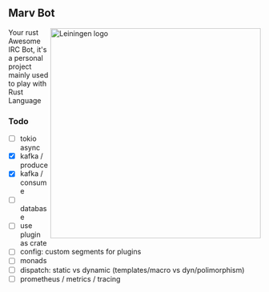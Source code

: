 ## Marv Bot

<img src="https://i.pinimg.com/474x/c4/db/8d/c4db8d7643fcd1319b918397c57cfebc.jpg"
 alt="Leiningen logo" title="The man himself" align="right" height="420px" />

Your rust Awesome IRC Bot, it's a personal project mainly used to play with Rust Language

### Todo

- [ ] tokio async
- [x] kafka / produce
- [x] kafka / consume
- [ ] database
- [ ] use plugin as crate
- [ ] config: custom segments for plugins
- [ ] monads
- [ ] dispatch: static vs dynamic (templates/macro vs dyn/polimorphism)
- [ ] prometheus / metrics / tracing

